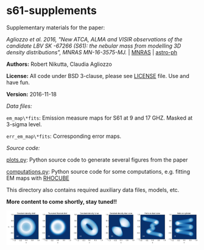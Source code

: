 # s61-supplements

Supplementary materials for the paper:

*Agliozzo et al. 2016, "New ATCA, ALMA and VISIR observations of the
candidate LBV SK -67266 (S61): the nebular mass from modelling 3D
density distributions", MNRAS MN-16-3575-MJ.*
| [MNRAS](http://mnras.oxfordjournals.org/content/early/2016/11/17/mnras.stw2986.abstract?keytype=ref&ijkey=BD9i9T5p2NxQzfc)
| [astro-ph](https://arxiv.org/abs/1611.05259)

**Authors:** Robert Nikutta, Claudia Agliozzo

**License:** All code under BSD 3-clause, please see [LICENSE](./LICENSE) file. Use and have fun.

**Version:** 2016-11-18

*Data files:*

`em_map\*fits`: Emission measure maps for S61 at 9 and 17 GHZ. Masked at 3-sigma level.

`err_em_map\*fits`: Corresponding error maps.

*Source code:*

[plots.py](./plots.py): Python source code to generate several figures from the paper

[computations.py](./computations.py): Python source code for some computations, e.g. fitting EM maps with [RHOCUBE](https://github.com/rnikutta/rhocube)

This directory also contains required auxiliary data files, models, etc.

**More content to come shortly, stay tuned!!**

!["Gallery of come RHOCUBE models"](https://github.com/rnikutta/s61-supplements/blob/master/rhocube_gallery.png)
